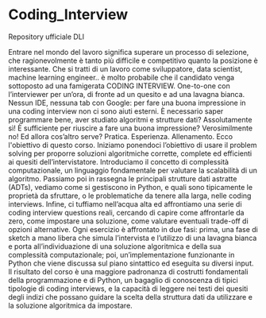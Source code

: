 # Coding_Interview
Repository ufficiale DLI

Entrare nel mondo del lavoro significa superare un processo di selezione, che ragionevolmente è tanto più difficile e competitivo quanto la posizione è interessante. Che si tratti di un lavoro come sviluppatore, data scientist, machine learning engineer.. è molto probabile che il candidato venga sottoposto ad una famigerata CODING INTERVIEW. One-to-one con l’interviewer per un’ora, di fronte ad un quesito e ad una lavagna bianca. Nessun IDE, nessuna tab con Google: per fare una buona impressione in una coding interview non ci sono aiuti esterni. È necessario saper programmare bene, aver studiato algoritmi e strutture dati? Assolutamente sì! È sufficiente per riuscire a fare una buona impressione? Verosimilmente no! Ed allora cos’altro serve? Pratica. Esperienza. Allenamento. Ecco l'obiettivo di questo corso.
Iniziamo ponendoci l’obiettivo di usare il problem solving per proporre soluzioni algoritmiche corrette, complete ed efficienti ai quesiti dell’intervistatore. Introduciamo il concetto di complessità computazionale, un linguaggio fondamentale per valutare la scalabilità di un algoritmo. Passiamo poi in rassegna le principali strutture dati astratte (ADTs), vediamo come si gestiscono in Python, e quali sono tipicamente le proprietà da sfruttare, o le problematiche da tenere alla larga, nelle coding interviews. Infine, ci tuffiamo nell’acqua alta ed affrontiamo una serie di coding interview questions reali, cercando di capire come affrontarle da zero, come impostare una soluzione, come valutare eventuali trade-off di opzioni alternative. Ogni esercizio è affrontato in due fasi: prima, una fase di sketch a mano libera che simula l’intervista e l’utilizzo di una lavagna bianca e  porta all’individuazione di una soluzione algoritmica e della sua complessità computazionale; poi, un’implementazione funzionante in Python che viene discussa sul piano sintattico ed eseguita su diversi input.
Il risultato del corso è una maggiore padronanza di costrutti fondamentali della programmazione e di Python, un bagaglio di conoscenza di tipici tipologie di coding interviews, e la capacità di leggere nei testi dei quesiti degli indizi che possano guidare la scelta della struttura dati da utilizzare e la soluzione algoritmica da impostare.
